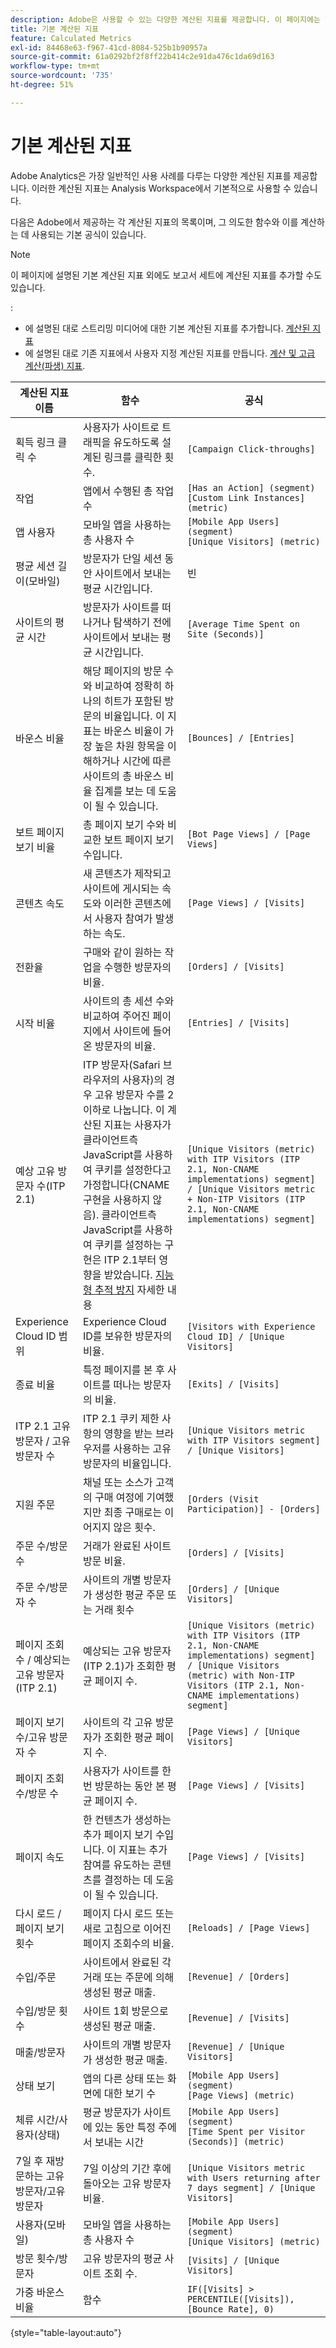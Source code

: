 ```yaml
---
description: Adobe은 사용할 수 있는 다양한 계산된 지표를 제공합니다. 이 페이지에는 해당 지표와 의도한 사용 목록이 표시됩니다.
title: 기본 계산된 지표
feature: Calculated Metrics
exl-id: 84468e63-f967-41cd-8084-525b1b90957a
source-git-commit: 61a0292bf2f8ff22b414c2e91da476c1da69d163
workflow-type: tm+mt
source-wordcount: '735'
ht-degree: 51%

---
```


# 기본 계산된 지표

Adobe Analytics은 가장 일반적인 사용 사례를 다루는 다양한 계산된 지표를 제공합니다. 이러한 계산된 지표는 Analysis Workspace에서 기본적으로 사용할 수 있습니다.

다음은 Adobe에서 제공하는 각 계산된 지표의 목록이며, 그 의도한 함수와 이를 계산하는 데 사용되는 기본 공식이 있습니다.

>[!NOTE]
>
>이 페이지에 설명된 기본 계산된 지표 외에도 보고서 세트에 계산된 지표를 추가할 수도 있습니다.
>
>:
> * 에 설명된 대로 스트리밍 미디어에 대한 기본 계산된 지표를 추가합니다. [계산된 지표](https://experienceleague.adobe.com/docs/media-analytics/using/implementation/variables/calculated-metrics.html)
> * 에 설명된 대로 기존 지표에서 사용자 지정 계산된 지표를 만듭니다. [계산 및 고급 계산(파생) 지표](/help/components/c-calcmetrics/cm-overview.md).



| 계산된 지표 이름 | 함수 | 공식 |
| --- | --- | --- |
| 획득 링크 클릭 수 | 사용자가 사이트로 트래픽을 유도하도록 설계된 링크를 클릭한 횟수. | `[Campaign Click-throughs]` |
| 작업 | 앱에서 수행된 총 작업 수 | `[Has an Action] (segment)`<br>`[Custom Link Instances] (metric)` |
| 앱 사용자 | 모바일 앱을 사용하는 총 사용자 수 | `[Mobile App Users] (segment)`<br>`[Unique Visitors] (metric)` |
| 평균 세션 길이(모바일) | 방문자가 단일 세션 동안 사이트에서 보내는 평균 시간입니다. | 빈 |
| 사이트의 평균 시간 | 방문자가 사이트를 떠나거나 탐색하기 전에 사이트에서 보내는 평균 시간입니다. | `[Average Time Spent on Site (Seconds)]` |
| 바운스 비율 | 해당 페이지의 방문 수와 비교하여 정확히 하나의 히트가 포함된 방문의 비율입니다. 이 지표는 바운스 비율이 가장 높은 차원 항목을 이해하거나 시간에 따른 사이트의 총 바운스 비율 집계를 보는 데 도움이 될 수 있습니다. | `[Bounces] / [Entries]` |
| 보트 페이지 보기 비율 | 총 페이지 보기 수와 비교한 보트 페이지 보기 수입니다. | `[Bot Page Views] / [Page Views]` |
| 콘텐츠 속도 | 새 콘텐츠가 제작되고 사이트에 게시되는 속도와 이러한 콘텐츠에서 사용자 참여가 발생하는 속도. | `[Page Views] / [Visits]` |
| 전환율 | 구매와 같이 원하는 작업을 수행한 방문자의 비율. | `[Orders] / [Visits]` |
| 시작 비율 | 사이트의 총 세션 수와 비교하여 주어진 페이지에서 사이트에 들어온 방문자의 비율. | `[Entries] / [Visits]` |
| 예상 고유 방문자 수(ITP 2.1) | ITP 방문자(Safari 브라우저의 사용자)의 경우 고유 방문자 수를 2 이하로 나눕니다. 이 계산된 지표는 사용자가 클라이언트측 JavaScript를 사용하여 쿠키를 설정한다고 가정합니다(CNAME 구현을 사용하지 않음). 클라이언트측 JavaScript를 사용하여 쿠키를 설정하는 구현은 ITP 2.1부터 영향을 받았습니다. [지능형 추적 방지](https://webkit.org/blog/8613/intelligent-tracking-prevention-2-1/) 자세한 내용 | `[Unique Visitors (metric) with ITP Visitors (ITP 2.1, Non-CNAME implementations) segment] / [Unique Visitors metric + Non-ITP Visitors (ITP 2.1, Non-CNAME implementations) segment]` |
| Experience Cloud ID 범위 | Experience Cloud ID를 보유한 방문자의 비율. | `[Visitors with Experience Cloud ID] / [Unique Visitors]` |
| 종료 비율 | 특정 페이지를 본 후 사이트를 떠나는 방문자의 비율. | `[Exits] / [Visits]` |
| ITP 2.1 고유 방문자 / 고유 방문자 수 | ITP 2.1 쿠키 제한 사항의 영향을 받는 브라우저를 사용하는 고유 방문자의 비율입니다. | `[Unique Visitors metric with ITP Visitors segment] / [Unique Visitors]` |
| 지원 주문 | 채널 또는 소스가 고객의 구매 여정에 기여했지만 최종 구매로는 이어지지 않은 횟수. | `[Orders (Visit Participation)] - [Orders]` |
| 주문 수/방문 수 | 거래가 완료된 사이트 방문 비율. | `[Orders] / [Visits]` |
| 주문 수/방문자 수 | 사이트의 개별 방문자가 생성한 평균 주문 또는 거래 횟수 | `[Orders] / [Unique Visitors]` |
| 페이지 조회수 / 예상되는 고유 방문자 (ITP 2.1) | 예상되는 고유 방문자(ITP 2.1)가 조회한 평균 페이지 수. | `[Unique Visitors (metric) with ITP Visitors (ITP 2.1, Non-CNAME implementations) segment] / [Unique Visitors (metric) with Non-ITP Visitors (ITP 2.1, Non-CNAME implementations) segment]` |
| 페이지 보기 수/고유 방문자 수 | 사이트의 각 고유 방문자가 조회한 평균 페이지 수. | `[Page Views] / [Unique Visitors]` |
| 페이지 조회수/방문 수 | 사용자가 사이트를 한 번 방문하는 동안 본 평균 페이지 수. | `[Page Views] / [Visits]` |
| 페이지 속도 | 한 컨텐츠가 생성하는 추가 페이지 보기 수입니다. 이 지표는 추가 참여를 유도하는 콘텐츠를 결정하는 데 도움이 될 수 있습니다. | `[Page Views] / [Visits]` |
| 다시 로드 / 페이지 보기 횟수 | 페이지 다시 로드 또는 새로 고침으로 이어진 페이지 조회수의 비율. | `[Reloads] / [Page Views]` |
| 수입/주문 | 사이트에서 완료된 각 거래 또는 주문에 의해 생성된 평균 매출. | `[Revenue] / [Orders]` |
| 수입/방문 횟수 | 사이트 1회 방문으로 생성된 평균 매출. | `[Revenue] / [Visits]` |
| 매출/방문자 | 사이트의 개별 방문자가 생성한 평균 매출. | `[Revenue] / [Unique Visitors]` |
| 상태 보기 | 앱의 다른 상태 또는 화면에 대한 보기 수 | `[Mobile App Users] (segment)`<br>`[Page Views] (metric)` |
| 체류 시간/사용자(상태) | 평균 방문자가 사이트에 있는 동안 특정 주에서 보내는 시간 | `[Mobile App Users] (segment)`<br>`[Time Spent per Visitor (Seconds)] (metric)` |
| 7일 후 재방문하는 고유 방문자/고유 방문자 | 7일 이상의 기간 후에 돌아오는 고유 방문자 비율. | `[Unique Visitors metric with Users returning after 7 days segment] / [Unique Visitors]` |
| 사용자(모바일) | 모바일 앱을 사용하는 총 사용자 수 | `[Mobile App Users] (segment)`<br>`[Unique Visitors] (metric)` |
| 방문 횟수/방문자 | 고유 방문자의 평균 사이트 조회 수. | `[Visits] / [Unique Visitors]` |
| 가중 바운스 비율 | 함수 | `IF([Visits] > PERCENTILE([Visits]), [Bounce Rate], 0)` |

{style="table-layout:auto"}
